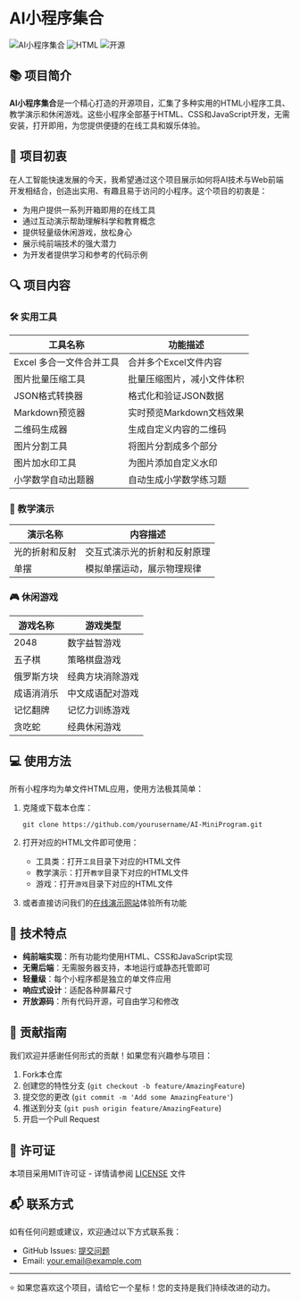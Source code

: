 # AI小程序集合

![AI小程序集合](https://img.shields.io/badge/AI%E5%B0%8F%E7%A8%8B%E5%BA%8F-%E9%9B%86%E5%90%88-brightgreen)
![HTML](https://img.shields.io/badge/HTML-100%25-orange)
![开源](https://img.shields.io/badge/%E5%BC%80%E6%BA%90-%E5%85%8D%E8%B4%B9-blue)

## 📚 项目简介

**AI小程序集合**是一个精心打造的开源项目，汇集了多种实用的HTML小程序工具、教学演示和休闲游戏。这些小程序全部基于HTML、CSS和JavaScript开发，无需安装，打开即用，为您提供便捷的在线工具和娱乐体验。

## 🚀 项目初衷

在人工智能快速发展的今天，我希望通过这个项目展示如何将AI技术与Web前端开发相结合，创造出实用、有趣且易于访问的小程序。这个项目的初衷是：

- 为用户提供一系列开箱即用的在线工具
- 通过互动演示帮助理解科学和教育概念
- 提供轻量级休闲游戏，放松身心
- 展示纯前端技术的强大潜力
- 为开发者提供学习和参考的代码示例

## 🔍 项目内容

### 🛠️ 实用工具

| 工具名称 | 功能描述 |
|---------|--------|
| Excel 多合一文件合并工具 | 合并多个Excel文件内容 |
| 图片批量压缩工具 | 批量压缩图片，减小文件体积 |
| JSON格式转换器 | 格式化和验证JSON数据 |
| Markdown预览器 | 实时预览Markdown文档效果 |
| 二维码生成器 | 生成自定义内容的二维码 |
| 图片分割工具 | 将图片分割成多个部分 |
| 图片加水印工具 | 为图片添加自定义水印 |
| 小学数学自动出题器 | 自动生成小学数学练习题 |

### 📖 教学演示

| 演示名称 | 内容描述 |
|---------|--------|
| 光的折射和反射 | 交互式演示光的折射和反射原理 |
| 单摆 | 模拟单摆运动，展示物理规律 |

### 🎮 休闲游戏

| 游戏名称 | 游戏类型 |
|---------|--------|
| 2048 | 数字益智游戏 |
| 五子棋 | 策略棋盘游戏 |
| 俄罗斯方块 | 经典方块消除游戏 |
| 成语消消乐 | 中文成语配对游戏 |
| 记忆翻牌 | 记忆力训练游戏 |
| 贪吃蛇 | 经典休闲游戏 |

## 💻 使用方法

所有小程序均为单文件HTML应用，使用方法极其简单：

1. 克隆或下载本仓库：
   ```
   git clone https://github.com/yourusername/AI-MiniProgram.git
   ```

2. 打开对应的HTML文件即可使用：
   - 工具类：打开`工具`目录下对应的HTML文件
   - 教学演示：打开`教学`目录下对应的HTML文件
   - 游戏：打开`游戏`目录下对应的HTML文件

3. 或者直接访问我们的[在线演示网站](https://yourusername.github.io/AI-MiniProgram)体验所有功能

## 🔮 技术特点

- **纯前端实现**：所有功能均使用HTML、CSS和JavaScript实现
- **无需后端**：无需服务器支持，本地运行或静态托管即可
- **轻量级**：每个小程序都是独立的单文件应用
- **响应式设计**：适配各种屏幕尺寸
- **开放源码**：所有代码开源，可自由学习和修改

## 🤝 贡献指南

我们欢迎并感谢任何形式的贡献！如果您有兴趣参与项目：

1. Fork本仓库
2. 创建您的特性分支 (`git checkout -b feature/AmazingFeature`)
3. 提交您的更改 (`git commit -m 'Add some AmazingFeature'`)
4. 推送到分支 (`git push origin feature/AmazingFeature`)
5. 开启一个Pull Request

## 📄 许可证

本项目采用MIT许可证 - 详情请参阅 [LICENSE](LICENSE) 文件

## 📬 联系方式

如有任何问题或建议，欢迎通过以下方式联系我：

- GitHub Issues: [提交问题](https://github.com/yourusername/AI-MiniProgram/issues)
- Email: your.email@example.com

---

⭐ 如果您喜欢这个项目，请给它一个星标！您的支持是我们持续改进的动力。

